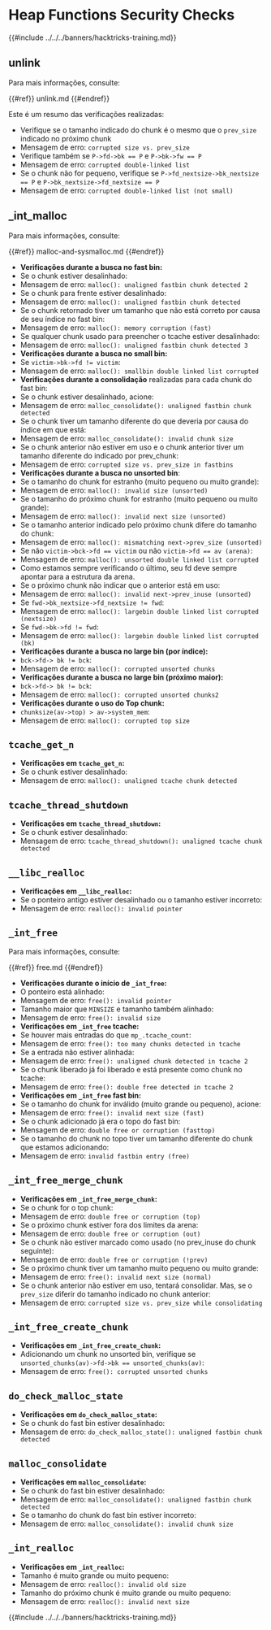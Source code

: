 # Heap Functions Security Checks

{{#include ../../../banners/hacktricks-training.md}}

## unlink

Para mais informações, consulte:


{{#ref}}
unlink.md
{{#endref}}

Este é um resumo das verificações realizadas:

- Verifique se o tamanho indicado do chunk é o mesmo que o `prev_size` indicado no próximo chunk
- Mensagem de erro: `corrupted size vs. prev_size`
- Verifique também se `P->fd->bk == P` e `P->bk->fw == P`
- Mensagem de erro: `corrupted double-linked list`
- Se o chunk não for pequeno, verifique se `P->fd_nextsize->bk_nextsize == P` e `P->bk_nextsize->fd_nextsize == P`
- Mensagem de erro: `corrupted double-linked list (not small)`

## \_int_malloc

Para mais informações, consulte:


{{#ref}}
malloc-and-sysmalloc.md
{{#endref}}

- **Verificações durante a busca no fast bin:**
- Se o chunk estiver desalinhado:
- Mensagem de erro: `malloc(): unaligned fastbin chunk detected 2`
- Se o chunk para frente estiver desalinhado:
- Mensagem de erro: `malloc(): unaligned fastbin chunk detected`
- Se o chunk retornado tiver um tamanho que não está correto por causa de seu índice no fast bin:
- Mensagem de erro: `malloc(): memory corruption (fast)`
- Se qualquer chunk usado para preencher o tcache estiver desalinhado:
- Mensagem de erro: `malloc(): unaligned fastbin chunk detected 3`
- **Verificações durante a busca no small bin:**
- Se `victim->bk->fd != victim`:
- Mensagem de erro: `malloc(): smallbin double linked list corrupted`
- **Verificações durante a consolidação** realizadas para cada chunk do fast bin:
- Se o chunk estiver desalinhado, acione:
- Mensagem de erro: `malloc_consolidate(): unaligned fastbin chunk detected`
- Se o chunk tiver um tamanho diferente do que deveria por causa do índice em que está:
- Mensagem de erro: `malloc_consolidate(): invalid chunk size`
- Se o chunk anterior não estiver em uso e o chunk anterior tiver um tamanho diferente do indicado por prev_chunk:
- Mensagem de erro: `corrupted size vs. prev_size in fastbins`
- **Verificações durante a busca no unsorted bin**:
- Se o tamanho do chunk for estranho (muito pequeno ou muito grande):
- Mensagem de erro: `malloc(): invalid size (unsorted)`
- Se o tamanho do próximo chunk for estranho (muito pequeno ou muito grande):
- Mensagem de erro: `malloc(): invalid next size (unsorted)`
- Se o tamanho anterior indicado pelo próximo chunk difere do tamanho do chunk:
- Mensagem de erro: `malloc(): mismatching next->prev_size (unsorted)`
- Se não `victim->bck->fd == victim` ou não `victim->fd == av (arena)`:
- Mensagem de erro: `malloc(): unsorted double linked list corrupted`
- Como estamos sempre verificando o último, seu fd deve sempre apontar para a estrutura da arena.
- Se o próximo chunk não indicar que o anterior está em uso:
- Mensagem de erro: `malloc(): invalid next->prev_inuse (unsorted)`
- Se `fwd->bk_nextsize->fd_nextsize != fwd`:
- Mensagem de erro: `malloc(): largebin double linked list corrupted (nextsize)`
- Se `fwd->bk->fd != fwd`:
- Mensagem de erro: `malloc(): largebin double linked list corrupted (bk)`
- **Verificações durante a busca no large bin (por índice):**
- `bck->fd-> bk != bck`:
- Mensagem de erro: `malloc(): corrupted unsorted chunks`
- **Verificações durante a busca no large bin (próximo maior):**
- `bck->fd-> bk != bck`:
- Mensagem de erro: `malloc(): corrupted unsorted chunks2`
- **Verificações durante o uso do Top chunk:**
- `chunksize(av->top) > av->system_mem`:
- Mensagem de erro: `malloc(): corrupted top size`

## `tcache_get_n`

- **Verificações em `tcache_get_n`:**
- Se o chunk estiver desalinhado:
- Mensagem de erro: `malloc(): unaligned tcache chunk detected`

## `tcache_thread_shutdown`

- **Verificações em `tcache_thread_shutdown`:**
- Se o chunk estiver desalinhado:
- Mensagem de erro: `tcache_thread_shutdown(): unaligned tcache chunk detected`

## `__libc_realloc`

- **Verificações em `__libc_realloc`:**
- Se o ponteiro antigo estiver desalinhado ou o tamanho estiver incorreto:
- Mensagem de erro: `realloc(): invalid pointer`

## `_int_free`

Para mais informações, consulte:


{{#ref}}
free.md
{{#endref}}

- **Verificações durante o início de `_int_free`:**
- O ponteiro está alinhado:
- Mensagem de erro: `free(): invalid pointer`
- Tamanho maior que `MINSIZE` e tamanho também alinhado:
- Mensagem de erro: `free(): invalid size`
- **Verificações em `_int_free` tcache:**
- Se houver mais entradas do que `mp_.tcache_count`:
- Mensagem de erro: `free(): too many chunks detected in tcache`
- Se a entrada não estiver alinhada:
- Mensagem de erro: `free(): unaligned chunk detected in tcache 2`
- Se o chunk liberado já foi liberado e está presente como chunk no tcache:
- Mensagem de erro: `free(): double free detected in tcache 2`
- **Verificações em `_int_free` fast bin:**
- Se o tamanho do chunk for inválido (muito grande ou pequeno), acione:
- Mensagem de erro: `free(): invalid next size (fast)`
- Se o chunk adicionado já era o topo do fast bin:
- Mensagem de erro: `double free or corruption (fasttop)`
- Se o tamanho do chunk no topo tiver um tamanho diferente do chunk que estamos adicionando:
- Mensagem de erro: `invalid fastbin entry (free)`

## **`_int_free_merge_chunk`**

- **Verificações em `_int_free_merge_chunk`:**
- Se o chunk for o top chunk:
- Mensagem de erro: `double free or corruption (top)`
- Se o próximo chunk estiver fora dos limites da arena:
- Mensagem de erro: `double free or corruption (out)`
- Se o chunk não estiver marcado como usado (no prev_inuse do chunk seguinte):
- Mensagem de erro: `double free or corruption (!prev)`
- Se o próximo chunk tiver um tamanho muito pequeno ou muito grande:
- Mensagem de erro: `free(): invalid next size (normal)`
- Se o chunk anterior não estiver em uso, tentará consolidar. Mas, se o `prev_size` diferir do tamanho indicado no chunk anterior:
- Mensagem de erro: `corrupted size vs. prev_size while consolidating`

## **`_int_free_create_chunk`**

- **Verificações em `_int_free_create_chunk`:**
- Adicionando um chunk no unsorted bin, verifique se `unsorted_chunks(av)->fd->bk == unsorted_chunks(av)`:
- Mensagem de erro: `free(): corrupted unsorted chunks`

## `do_check_malloc_state`

- **Verificações em `do_check_malloc_state`:**
- Se o chunk do fast bin estiver desalinhado:
- Mensagem de erro: `do_check_malloc_state(): unaligned fastbin chunk detected`

## `malloc_consolidate`

- **Verificações em `malloc_consolidate`:**
- Se o chunk do fast bin estiver desalinhado:
- Mensagem de erro: `malloc_consolidate(): unaligned fastbin chunk detected`
- Se o tamanho do chunk do fast bin estiver incorreto:
- Mensagem de erro: `malloc_consolidate(): invalid chunk size`

## `_int_realloc`

- **Verificações em `_int_realloc`:**
- Tamanho é muito grande ou muito pequeno:
- Mensagem de erro: `realloc(): invalid old size`
- Tamanho do próximo chunk é muito grande ou muito pequeno:
- Mensagem de erro: `realloc(): invalid next size`

{{#include ../../../banners/hacktricks-training.md}}
